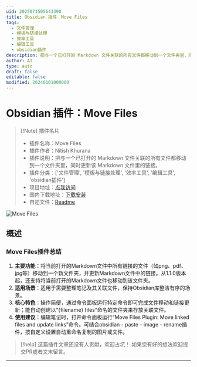 ```yaml
---
uid: 2025071505643390
title: Obsidian 插件：Move Files
tags:
  - 文件管理
  - 模板与链接处理
  - 效率工具
  - 编辑工具
  - obsidian插件
description: 把与一个已打开的 Markdown 文件关联的所有文件都移动到一个文件夹里，同时更新该 Markdown 文件里的链接。
author: AI
type: auto
draft: false
editable: false
modified: 20240101000000
---
```


# Obsidian 插件：Move Files

> [!Note] 插件名片
> - 插件名称：Move Files
> - 插件作者：Nitish Khurana
> - 插件说明：把与一个已打开的 Markdown 文件关联的所有文件都移动到一个文件夹里，同时更新该 Markdown 文件里的链接。
> - 插件分类：['文件管理', '模板与链接处理', '效率工具', '编辑工具', 'obsidian插件']
> - 项目地址：[点我访问](https://github.com/nitishkhurana/obsidian-move-files-plugin)
> - 国内下载地址：[下载安装](https://pkmer.cn/products/plugin/pluginMarket/?move-files)
> - 自述文件：[Readme](https://ghproxy.net/https://raw.githubusercontent.com/nitishkhurana/obsidian-move-files-plugin/master/README.md)

![Move Files](https://cdn.pkmer.cn/covers/move-files_internal_0.png!pkmer)

## 概述

### Move Files插件总结
1. **主要功能**：将当前打开的Markdown文件中所有链接的文件（如png、pdf、jpg等）移动到一个新文件夹，并更新Markdown文件中的链接。从1.1.0版本起，还支持将当前打开的Markdown文件也移动到该文件夹。
2. **适用场景**：适用于需要整理笔记及其关联文件，保持Obsidian库整洁有序的场景。
3. **核心特色**：操作简便，通过命令面板运行特定命令即可完成文件移动和链接更新；能自动创建以“{filename} files”命名的文件夹来存放关联文件。
4. **使用建议**：编辑笔记时，打开命令面板运行“Move Files Plugin: Move linked files and update links”命令。可结合obsidian - paste - image - rename插件，按自定义设置自动重命名复制的图片或文件。


> [!help] 
> 这篇插件文章还没有人贡献，欢迎占坑！
> 如果您有好的想法欢迎提交PR或者文末留言。
> 

---


